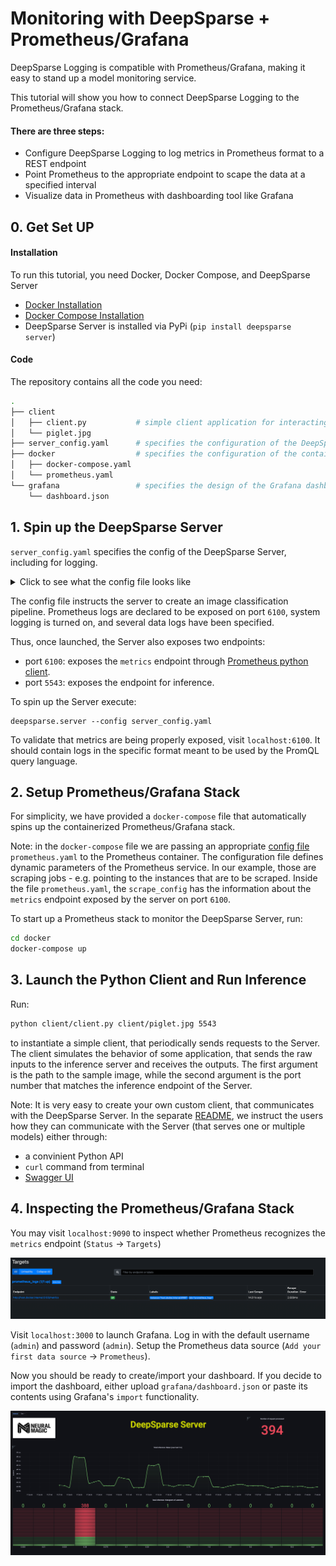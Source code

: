 # Monitoring with DeepSparse + Prometheus/Grafana

DeepSparse Logging is compatible with Prometheus/Grafana, making it easy to stand up a model monitoring service.

This tutorial will show you how to connect DeepSparse Logging to the Prometheus/Grafana stack.

#### There are three steps:
- Configure DeepSparse Logging to log metrics in Prometheus format to a REST endpoint
- Point Prometheus to the appropriate endpoint to scape the data at a specified interval
- Visualize data in Prometheus with dashboarding tool like Grafana

## 0. Get Set UP
#### Installation

To run this tutorial, you need Docker, Docker Compose, and DeepSparse Server
- [Docker Installation](https://docs.docker.com/engine/install/)
- [Docker Compose Installation](https://docs.docker.com/compose/install/)
- DeepSparse Server is installed via PyPi (`pip install deepsparse server`)

#### Code
The repository contains all the code you need:

```bash
.
├── client 
│   ├── client.py           # simple client application for interacting with Server
│   └── piglet.jpg 
├── server_config.yaml      # specifies the configuration of the DeepSparse server
├── docker                  # specifies the configuration of the containerized Prometheus/Grafana stack
│   ├── docker-compose.yaml
│   └── prometheus.yaml
└── grafana                 # specifies the design of the Grafana dashboard
    └── dashboard.json
```
## 1. Spin up the DeepSparse Server

`server_config.yaml` specifies the config of the DeepSparse Server, including for logging. 

<details>
    <summary>Click to see what the config file looks like</summary>

```yaml
# server_config.yaml

num_cores: 2
num_workers: 2

loggers:                        # << relevant to logging
  prometheus:           
    port: 6100
    
system_logging: on              # << relevant to logging

endpoints:
  - task: image_classification
    batch_size: 1
    model: zoo:cv/classification/resnet_v1-50/pytorch/sparseml/imagenet/pruned95_quant-none
    name: image_classification_pipeline
    data_logging:               # << relevant to logging
        pipeline_inputs:
        ...
```
</details>

The config file instructs the server to create an image classification pipeline. Prometheus logs are declared to be exposed on port `6100`, system logging is turned on, and several data logs have been specified.

Thus, once launched, the Server also exposes two endpoints:
- port `6100`: exposes the `metrics` endpoint through [Prometheus python client](https://github.com/prometheus/client_python).
- port `5543`: exposes the endpoint for inference.

To spin up the Server execute:
```
deepsparse.server --config server_config.yaml
```

To validate that metrics are being properly exposed, visit `localhost:6100`. It should contain logs in the specific format meant to be used by the PromQL query language.

## 2. Setup Prometheus/Grafana Stack

For simplicity, we have provided a `docker-compose` file that automatically spins up the containerized Prometheus/Grafana stack.

Note: in the `docker-compose` file we are passing an appropriate [config file](https://prometheus.io/docs/prometheus/latest/configuration/configuration/) `prometheus.yaml` to the Prometheus container.
The configuration file defines dynamic parameters of the Prometheus service. In our example, those are scraping jobs - e.g. pointing to the instances that are to be scraped.
Inside the file `prometheus.yaml`, the `scrape_config` has the information about the `metrics` endpoint exposed by the server on port `6100`.

To start up a Prometheus stack to monitor the DeepSparse Server, run:

```bash
cd docker
docker-compose up
```

## 3. Launch the Python Client and Run Inference

Run:

```bash
python client/client.py client/piglet.jpg 5543
```

to instantiate a simple client, that periodically sends requests to the Server. 
The client simulates the behavior of some application, that sends the raw inputs to the inference server and receives the outputs.
The first argument is the path to the sample image, while the second argument is the port number that matches the inference endpoint of the Server.

Note: It is very easy to create your own custom client, that communicates with the DeepSparse Server. 
In the separate [README](https://github.com/neuralmagic/deepsparse/tree/main/src/deepsparse/server),
we instruct the users how they can communicate with the Server (that serves one or multiple models) either through:
- a convinient Python API
- `curl` command from terminal
- [Swagger UI](https://swagger.io/tools/swagger-ui/)

## 4. Inspecting the Prometheus/Grafana Stack

You may visit `localhost:9090` to inspect whether Prometheus recognizes the `metrics` endpoint (`Status` -> `Targets`)

![img.png](images/img_1.png)

Visit `localhost:3000` to launch Grafana. Log in with the default username (`admin`) and password (`admin`). 
Setup the Prometheus data source (`Add your first data source` -> `Prometheus`). 

Now you should be ready to create/import your dashboard. If you decide to import the dashboard, either upload `grafana/dashboard.json` or 
paste its contents using Grafana's `import` functionality.

![img.png](images/img_2.png)



